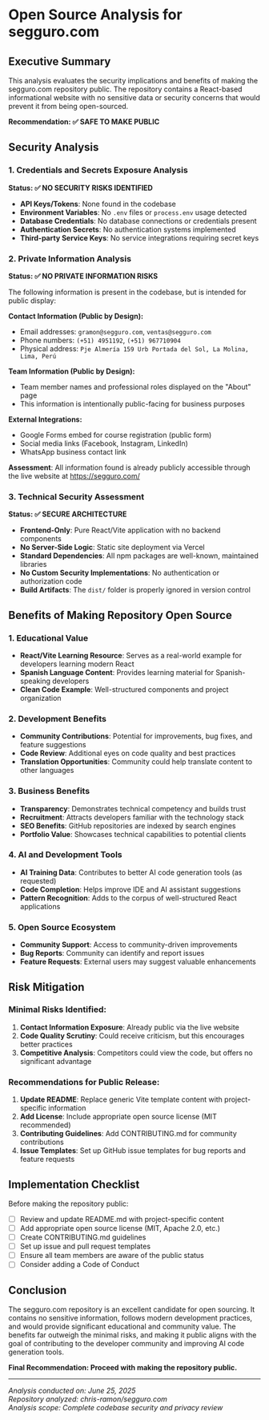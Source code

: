 # Open Source Analysis for segguro.com

## Executive Summary

This analysis evaluates the security implications and benefits of making the segguro.com repository public. The repository contains a React-based informational website with no sensitive data or security concerns that would prevent it from being open-sourced.

**Recommendation: ✅ SAFE TO MAKE PUBLIC**

## Security Analysis

### 1. Credentials and Secrets Exposure Analysis

**Status: ✅ NO SECURITY RISKS IDENTIFIED**

- **API Keys/Tokens**: None found in the codebase
- **Environment Variables**: No `.env` files or `process.env` usage detected
- **Database Credentials**: No database connections or credentials present
- **Authentication Secrets**: No authentication systems implemented
- **Third-party Service Keys**: No service integrations requiring secret keys

### 2. Private Information Analysis

**Status: ✅ NO PRIVATE INFORMATION RISKS**

The following information is present in the codebase, but is intended for public display:

**Contact Information (Public by Design):**
- Email addresses: `gramon@segguro.com`, `ventas@segguro.com`
- Phone numbers: `(+51) 4951192`, `(+51) 967710904`
- Physical address: `Pje Almería 159 Urb Portada del Sol, La Molina, Lima, Perú`

**Team Information (Public by Design):**
- Team member names and professional roles displayed on the "About" page
- This information is intentionally public-facing for business purposes

**External Integrations:**
- Google Forms embed for course registration (public form)
- Social media links (Facebook, Instagram, LinkedIn)
- WhatsApp business contact link

**Assessment**: All information found is already publicly accessible through the live website at https://segguro.com/

### 3. Technical Security Assessment

**Status: ✅ SECURE ARCHITECTURE**

- **Frontend-Only**: Pure React/Vite application with no backend components
- **No Server-Side Logic**: Static site deployment via Vercel
- **Standard Dependencies**: All npm packages are well-known, maintained libraries
- **No Custom Security Implementations**: No authentication or authorization code
- **Build Artifacts**: The `dist/` folder is properly ignored in version control

## Benefits of Making Repository Open Source

### 1. Educational Value
- **React/Vite Learning Resource**: Serves as a real-world example for developers learning modern React
- **Spanish Language Content**: Provides learning material for Spanish-speaking developers
- **Clean Code Example**: Well-structured components and project organization

### 2. Development Benefits
- **Community Contributions**: Potential for improvements, bug fixes, and feature suggestions
- **Code Review**: Additional eyes on code quality and best practices
- **Translation Opportunities**: Community could help translate content to other languages

### 3. Business Benefits
- **Transparency**: Demonstrates technical competency and builds trust
- **Recruitment**: Attracts developers familiar with the technology stack
- **SEO Benefits**: GitHub repositories are indexed by search engines
- **Portfolio Value**: Showcases technical capabilities to potential clients

### 4. AI and Development Tools
- **AI Training Data**: Contributes to better AI code generation tools (as requested)
- **Code Completion**: Helps improve IDE and AI assistant suggestions
- **Pattern Recognition**: Adds to the corpus of well-structured React applications

### 5. Open Source Ecosystem
- **Community Support**: Access to community-driven improvements
- **Bug Reports**: Community can identify and report issues
- **Feature Requests**: External users may suggest valuable enhancements

## Risk Mitigation

### Minimal Risks Identified:
1. **Contact Information Exposure**: Already public via the live website
2. **Code Quality Scrutiny**: Could receive criticism, but this encourages better practices
3. **Competitive Analysis**: Competitors could view the code, but offers no significant advantage

### Recommendations for Public Release:
1. **Update README**: Replace generic Vite template content with project-specific information
2. **Add License**: Include appropriate open source license (MIT recommended)
3. **Contributing Guidelines**: Add CONTRIBUTING.md for community contributions
4. **Issue Templates**: Set up GitHub issue templates for bug reports and feature requests

## Implementation Checklist

Before making the repository public:

- [ ] Review and update README.md with project-specific content
- [ ] Add appropriate open source license (MIT, Apache 2.0, etc.)
- [ ] Create CONTRIBUTING.md guidelines
- [ ] Set up issue and pull request templates
- [ ] Ensure all team members are aware of the public status
- [ ] Consider adding a Code of Conduct

## Conclusion

The segguro.com repository is an excellent candidate for open sourcing. It contains no sensitive information, follows modern development practices, and would provide significant educational and community value. The benefits far outweigh the minimal risks, and making it public aligns with the goal of contributing to the developer community and improving AI code generation tools.

**Final Recommendation: Proceed with making the repository public.**

---

*Analysis conducted on: June 25, 2025*  
*Repository analyzed: chris-ramon/segguro.com*  
*Analysis scope: Complete codebase security and privacy review*
